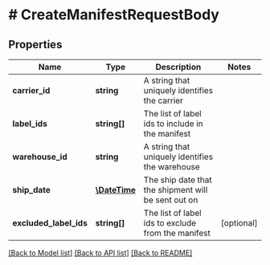 # # CreateManifestRequestBody

## Properties

Name | Type | Description | Notes
------------ | ------------- | ------------- | -------------
**carrier_id** | **string** | A string that uniquely identifies the carrier |
**label_ids** | **string[]** | The list of label ids to include in the manifest |
**warehouse_id** | **string** | A string that uniquely identifies the warehouse |
**ship_date** | [**\DateTime**](\DateTime.md) | The ship date that the shipment will be sent out on |
**excluded_label_ids** | **string[]** | The list of label ids to exclude from the manifest | [optional]

[[Back to Model list]](../../README.md#models) [[Back to API list]](../../README.md#endpoints) [[Back to README]](../../README.md)
